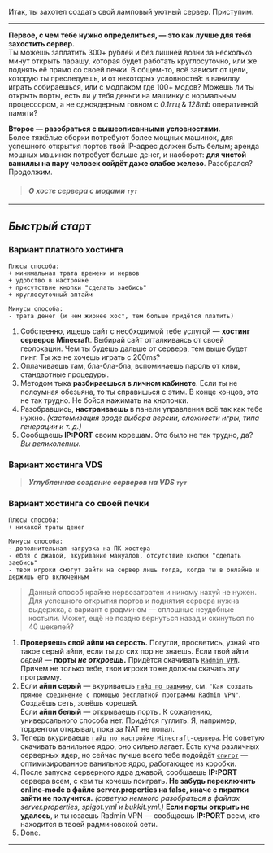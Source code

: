 Итак, ты захотел создать свой ламповый уютный сервер. Приступим.  
***
**Первое, с чем тебе нужно определиться, — это как лучше для тебя захостить сервер.**  
Ты можешь заплатить 300+ рублей и без лишней возни за несколько минут открыть парашу, которая будет работать круглосуточно, или же поднять её прямо со своей печки. В общем-то, всё зависит от цели, которую ты преследуешь, и от некоторых условностей: в ваниллу играть собираешься, или с модпаком где 100+ модов? Можешь ли ты открыть порты, есть ли у тебя деньги на машинку с нормальным процессором, а не одноядерным говном с _0.1ггц_ & _128mb_ оперативной памяти? 

**Второе — разобраться с вышеописанными условностями.**  
Более тяжёлые сборки потребуют более мощных машинок, для успешного открытия портов твой IP-адрес должен быть белым; аренда мощных машинок потребует больше денег, и наоборот: **для чистой ваниллы на пару человек сойдёт даже слабое железо**. Разобрался? Продолжим.

> #### **_О хосте сервера с модами `тут`_**

***

## **_Быстрый старт_**  
### **Вариант платного хостинга**  
~~~
Плюсы способа: 
+ минимальная трата времени и нервов
+ удобство в настройке
+ присутствие кнопки "сделать заебись"
+ круглосуточный аптайм

Минусы способа:
- трата денег (и чем жирнее хост, тем больше придётся платить)
~~~
1. Собственно, ищешь сайт с необходимой тебе услугой — **хостинг серверов Minecraft**. Выбирай сайт отталкиваясь от своей геолокации. Чем ты будешь дальше от сервера, тем выше будет пинг. Ты же не хочешь играть с 200ms?
2. Оплачиваешь там, бла-бла-бла, вспоминаешь пароль от киви, стандартные процедуры.
3. Методом тыка **разбираешься в личном кабинете**. Если ты не полоумная обезьяна, то ты справишься с этим. В конце концов, это не так трудно. Не бойся нажимать на кнопочки.
4. Разобравшись, **настраиваешь** в панели управления всё так как тебе нужно. _(кастомизация вроде выбора версии, сложности игры, типа генерации и т. д.)_
5. Сообщаешь **IP:PORT** своим корешам. Это было не так трудно, да? _Вы великолепны._  

### **Вариант хостинга VDS**  
> **_Углубленное создание серверов на VDS `тут`_**

### **Вариант хостинга со своей печки**
~~~
Плюсы способа: 
+ никакой траты денег

Минусы способа:
- дополнительная нагрузка на ПК хостера
- ебля с джавой, вкуривание мануалов, отсутствие кнопки "сделать заебись"
- твои игроки смогут зайти на сервер лишь тогда, когда ты в онлайне и держишь его включенным
~~~
> Данный способ крайне нервозатратен и никому нахуй не нужен. Для успешного открытия портов и поднятия сервера нужна выдержка, а вариант с радмином — сплошные неудобные костыли. Может, ещё не поздно вернуться назад и скинуться по 40 шекелей?
1. **Проверяешь свой айпи на серость.** Погугли, просветись, узнай что такое серый айпи, если ты до сих пор не знаешь. Если твой айпи _серый_ — **порты _не откроешь_.** Придётся скачивать [`Radmin VPN`](https://www.radmin-vpn.com/ru/). Причем не только тебе, твои игроки тоже должны скачать эту программу.
2. Если **айпи серый** — вкуриваешь [`гайд по радмину`](https://www.radmin-vpn.com/ru/help/), см. `"Как создать прямое соединение с помощью бесплатной программы Radmin VPN"`. Создаёшь сеть, зовёшь корешей.  
Если **айпи белый** — открываешь порты. К сожалению, универсального способа нет. Придётся гуглить. Я, например, торрентом открывал, пока за NAT не попал.
3. Теперь вкуриваешь [`гайд по настройке Minecraft-сервера`](https://minecraft-ru.gamepedia.com/%D0%A1%D0%BE%D0%B7%D0%B4%D0%B0%D0%BD%D0%B8%D0%B5_%D0%B8_%D0%BD%D0%B0%D1%81%D1%82%D1%80%D0%BE%D0%B9%D0%BA%D0%B0_%D1%81%D0%B5%D1%80%D0%B2%D0%B5%D1%80%D0%B0). Не советую скачивать ванильное ядро, оно сильно лагает. Есть куча различных серверных ядер, но сейчас лучше всего тебе подойдёт [`спигот`](https://getbukkit.org/download/spigot) — оптимизированное ванильное ядро, работающее из коробки.
4. После запуска серверного ядра джавой, сообщаешь **IP:PORT** сервера всем, с кем ты хочешь поиграть. **Не забудь переключить online-mode в файле server.properties на false, иначе с пиратки зайти не получится.** _(советую немного разобраться в файлах server.properties, spigot.yml и bukkit.yml.)_ **Если порты открыть не удалось**, и ты юзаешь Radmin VPN — сообщаешь **IP:PORT** всем, кто находится в твоей радминовской сети.
5. Done.

***
